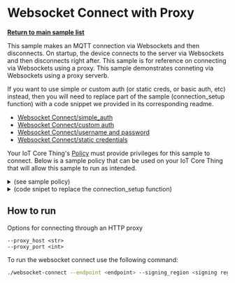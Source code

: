 # Websocket Connect with Proxy

[**Return to main sample list**](../../README.md)

This sample makes an MQTT connection via Websockets and then disconnects.
On startup, the device connects to the server via Websockets and then disconnects right after.
This sample is for reference on connecting via Websockets using a proxy.
This sample demonstrates conneting via Websockets using a proxy serverb.

If you want to use simple or custom auth (or static creds, or basic auth, etc) instead,
then you will need to replace part of the sample (connection\_setup function) with a code snippet we provided in its corresponding readme.

* [Websocket Connect/simple_auth](./README.md)
* [Websocket Connect/custom auth](./README_custom_auth.md)
* [Websocket Connect/username and password](./README_username_password.md)
* [Websocket Connect/static credentials](./README_static_credentials.md)

Your IoT Core Thing's [Policy](https://docs.aws.amazon.com/iot/latest/developerguide/iot-policies.html) must provide privileges for this sample to connect. Below is a sample policy that can be used on your IoT Core Thing that will allow this sample to run as intended.

<details>
<summary>(see sample policy)</summary>
<pre>
{
  "Version": "2012-10-17",
  "Statement": [
    {
      "Effect": "Allow",
      "Action": [
        "iot:Connect"
      ],
      "Resource": [
        "arn:aws:iot:<b>region</b>:<b>account</b>:client/test-*"
      ]
    }
  ]
}
</pre>

Replace with the following with the data from your AWS account:
* `<region>`: The AWS IoT Core region where you created your AWS IoT Core thing you wish to use with this sample. For example `us-east-1`.
* `<account>`: Your AWS IoT Core account ID. This is the set of numbers in the top right next to your AWS account name when using the AWS IoT Core website.

Note that in a real application, you may want to avoid the use of wildcards in your ClientID or use them selectively. Please follow best practices when working with AWS on production applications using the SDK. Also, for the purposes of this sample, please make sure your policy allows a client ID of `test-*` to connect or use `--client_id <client ID here>` to send the client ID your policy supports.

For this sample, using Websockets will attempt to fetch the AWS credentials to authorize the connection from a proxy server.

</details>

<details>
<summary> (code snipet to replace the connection_setup function)</summary>
<pre language="c++"> <code>
void connection_setup(int argc, char *argv[], ApiHandle &apiHandle, Utils::cmdData &cmdData,
             Aws::Iot::MqttClientConnectionConfigBuilder &clientConfigBuilder)
{
    Utils::cmdData cmdData = Utils::parseSampleInputWebsocketConnect(argc, argv, &apiHandle);

    std::shared_ptr<Aws::Crt::Auth::ICredentialsProvider> provider = nullptr;
    Aws::Crt::Auth::CredentialsProviderChainDefaultConfig defaultConfig;
    provider = Aws::Crt::Auth::CredentialsProvider::CreateCredentialsProviderChainDefault(defaultConfig);
    if (!provider)
    {
        fprintf(stderr, "Failure to create credentials provider!\n");
        exit(-1);
    }
    Aws::Iot::WebsocketConfig config(cmdData.input_signingRegion, provider);
    clientConfigBuilder = Aws::Iot::MqttClientConnectionConfigBuilder(config);
    if (cmdData.input_ca != "")
    {
        clientConfigBuilder.WithCertificateAuthority(cmdData.input_ca.c_str());
    }
    if (cmdData.input_proxyHost == "")
    {
        fprintf(stderr, "proxy address missing!\n");
        exit(-1);
    }
    Aws::Crt::Http::HttpClientConnectionProxyOptions proxyOptions;
    proxyOptions.HostName = cmdData.input_proxyHost;
    proxyOptions.Port = static_cast<uint16_t>(cmdData.input_proxyPort);
    proxyOptions.AuthType = Aws::Crt::Http::AwsHttpProxyAuthenticationType::None;
    clientConfigBuilder.WithHttpProxyOptions(proxyOptions);

    if (cmdData.input_port != 0)
    {
        clientConfigBuilder.WithPortOverride(static_cast<uint16_t>(cmdData.input_port));
    }
    clientConfigBuilder.WithEndpoint(cmdData.input_endpoint);
}
</code>
</pre>
</details>

## How to run

Options for connecting through an HTTP proxy
```
--proxy_host <str>
--proxy_port <int>
```

To run the websocket connect use the following command:

``` sh
./websocket-connect --endpoint <endpoint> --signing_region <signing region>
```





